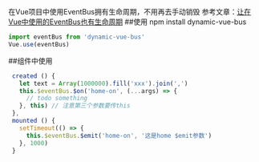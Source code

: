 在Vue项目中使用EventBus拥有生命周期，不用再去手动销毁
参考文章：[让在Vue中使用的EventBus也有生命周期](https://zhuanlan.zhihu.com/p/39537979)
##使用
 npm install dynamic-vue-bus
 ```js
 import eventBus from 'dynamic-vue-bus'
 Vue.use(eventBus)
 
```

 
 ##组件中使用
 ```js
  created () {
    let text = Array(1000000).fill('xxx').join(',')
    this.$eventBus.$on('home-on', (...args) => {
      // todo something
    }, this) // 注意第三个参数要传this
  },
  mounted () {
    setTimeout(() => {
      this.$eventBus.$emit('home-on', '这是home $emit参数')
    }, 1000)
  }
```
 
